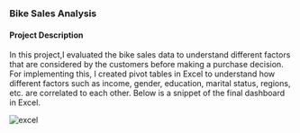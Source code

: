 ### Bike Sales Analysis
#### Project Description
In this project,I evaluated the bike sales data to understand different factors that are considered by
the customers before making a purchase decision. For implementing this, I created pivot tables in Excel
to understand how different factors such as income, gender, education, marital status, regions, etc. are
correlated to each other. Below is a snippet of the final dashboard in Excel.

![excel](https://user-images.githubusercontent.com/68142873/232280183-7f43064b-1256-48e6-b0b7-1d7939fb00e4.PNG)

